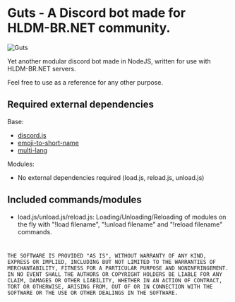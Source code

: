 # Guts - A Discord bot made for HLDM-BR.NET community.

![Guts](https://cdn.discordapp.com/attachments/185917047329390592/429483481186304000/latest.png)

Yet another modular discord bot made in NodeJS, written for use with HLDM-BR.NET servers.


Feel free to use as a reference for any other purpose.

## Required external dependencies
Base:
- [discord.js](https://www.npmjs.com/package/discord.js)
- [emoji-to-short-name](https://www.npmjs.com/package/emoji-to-short-name)
- [multi-lang](https://www.npmjs.com/package/multi-lang)

Modules:
- No external dependencies required (load.js, reload.js, unload.js)


## Included commands/modules
 - load.js/unload.js/reload.js: Loading/Unloading/Reloading of modules on the fly with "!load filename", "!unload filename" and "!reload filename" commands.

#
`
THE SOFTWARE IS PROVIDED "AS IS", WITHOUT WARRANTY OF ANY KIND, EXPRESS OR IMPLIED, INCLUDING BUT NOT LIMITED TO THE WARRANTIES OF MERCHANTABILITY, FITNESS FOR A PARTICULAR PURPOSE AND NONINFRINGEMENT. IN NO EVENT SHALL THE AUTHORS OR COPYRIGHT HOLDERS BE LIABLE FOR ANY CLAIM, DAMAGES OR OTHER LIABILITY, WHETHER IN AN ACTION OF CONTRACT, TORT OR OTHERWISE, ARISING FROM, OUT OF OR IN CONNECTION WITH THE SOFTWARE OR THE USE OR OTHER DEALINGS IN THE SOFTWARE.
`
